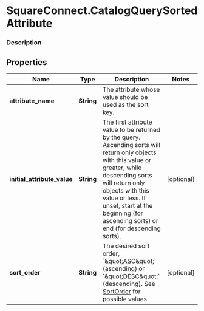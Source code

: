 # SquareConnect.CatalogQuerySortedAttribute

### Description



## Properties
Name | Type | Description | Notes
------------ | ------------- | ------------- | -------------
**attribute_name** | **String** | The attribute whose value should be used as the sort key. | 
**initial_attribute_value** | **String** | The first attribute value to be returned by the query. Ascending sorts will return only objects with this value or greater, while descending sorts will return only objects with this value or less. If unset, start at the beginning (for ascending sorts) or end (for descending sorts). | [optional] 
**sort_order** | **String** | The desired sort order, &#x60;\&quot;ASC\&quot;&#x60; (ascending) or &#x60;\&quot;DESC\&quot;&#x60; (descending). See [SortOrder](#type-sortorder) for possible values | [optional] 


